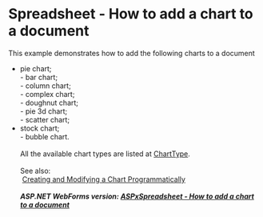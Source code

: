 # Spreadsheet - How to add a chart to a document


This example demonstrates how to add the following charts to a document

* pie chart;<br>- bar chart;<br>- column chart;<br>- complex chart;<br>- doughnut chart;<br>- pie 3d chart;<br>- scatter chart;
* stock chart;<br>- bubble chart.<br><br>All the available chart types are listed at <a href="https://documentation.devexpress.com/#CoreLibraries/DevExpressSpreadsheetChartsChartTypeEnumtopic">ChartType</a>. <br><br>See also:<br> <a href="https://documentation.devexpress.com/#WindowsForms/CustomDocument17429">Creating and Modifying a Chart Programmatically</a><br><br><em><strong>ASP.NET WebForms version: <a href="https://www.devexpress.com/Support/Center/p/T447233">ASPxSpreadsheet - How to add a chart to a document</a></strong></em>

<br/>


